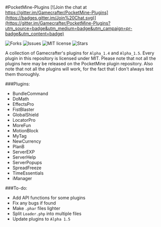 #PocketMine-Plugins
[![Join the chat at https://gitter.im/Gamecrafter/PocketMine-Plugins](https://badges.gitter.im/Join%20Chat.svg)](https://gitter.im/Gamecrafter/PocketMine-Plugins?utm_source=badge&utm_medium=badge&utm_campaign=pr-badge&utm_content=badge)

![Forks](https://img.shields.io/github/forks/Gamecrafter/PocketMine-Plugins.svg)
![Issues](http://img.shields.io/github/issues/Gamecrafter/PocketMine-Plugins.svg)
![MIT license](http://img.shields.io/badge/license-MIT-blue.svg)
![Stars](https://img.shields.io/github/stars/Gamecrafter/PocketMine-Plugins.svg)

A collection of Gamecrafter's plugins for `Alpha_1.4` and `Alpha_1.5`. Every plugin in this repository is licensed under
MIT. Please note that not all the plugins here may be released on the PocketMine plugin repository. Also note that not all the
plugins will work, for the fact that I don't always test them thoroughly.

###Plugins:
* BundleCommand
* DoMath
* EffectsPro
* FistBlaster
* GlobalShield
* LocatorPro
* MoreFun
* MotionBlock
* MyTag
* NewCurrency
* PlanB
* ServerEXP
* ServerHelp
* ServerPopups
* SpreadFreeze
* TimeEssentials
* iManager

###To-do:
* Add API functions for some plugins
* Fix any bugs if found
* Make `.phar` files lighter
* Split `Loader.php` into multiple files
* Update plugins to `Alpha 1.5`
